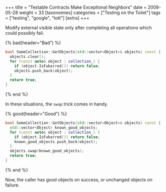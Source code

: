 +++
title = "Testable Contracts Make Exceptional Neighbors"
date = 2008-05-28
weight = 33
[taxonomies]
categories = ["Testing on the Toilet"]
tags = ["testing", "google", "tott"]
[extra]
+++

Modify external visible state only after completing all operations which could possibly fail.

{% bad(header="Bad") %}
```cpp
bool SomeCollection::GetObjects(std::vector<Object>& objects) const {
  objects.clear();
  for (const auto& object : collection_) {
    if (object.IsFubarred()) return false;
    objects.push_back(object);
  }
  return true;
}
```
{% end %}

In these situations, the `swap` trick comes in handy.

{% good(header="Good") %}
```cpp
bool SomeCollection::GetObjects(std::vector<Object>& objects) const {
  std::vector<Object> known_good_objects;
  for (const auto& object : collection_) {
    if (object.IsFubarred()) return false;
    known_good_objects.push_back(object);
  }
  objects.swap(known_good_objects);
  return true;
}
```
{% end %}

Now, the caller has good objects on success, or unchanged objects on failure.